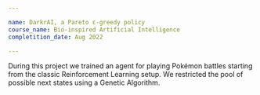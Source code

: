 ```yaml
---

name: DarkrAI, a Pareto ε-greedy policy
course_name: Bio-inspired Artificial Intelligence
completition_date: Aug 2022

---
```


During this project we trained an agent for playing Pokémon battles starting from the classic Reinforcement Learning setup. We restricted the pool of possible next states using a Genetic Algorithm.